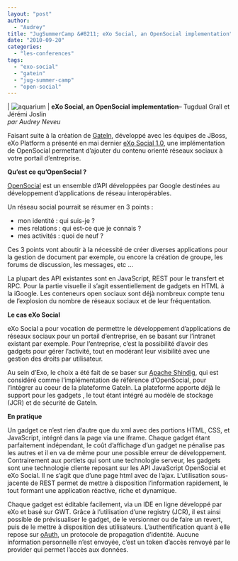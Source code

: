 ```yaml
---
layout: "post"
author: 
  - "Audrey"
title: "JugSummerCamp &#8211; eXo Social, an OpenSocial implementation"
date: "2010-09-20"
categories: 
  - "les-conferences"
tags: 
  - "exo-social"
  - "gatein"
  - "jug-summer-camp"
  - "open-social"
---
```


| ![](/assets/2010/09/2010-09-20-jugsummercamp-exo-social-an-opensocial-implementation/4983715173_e314b29668_o.jpg "aquarium")   |
**eXo Social, an OpenSocial implementation**– Tugdual Grall et Jérémi Joslin  
_par Audrey Neveu_

Faisant suite à la création de [GateIn](http://www.jboss.org/gatein), développé avec les équipes de JBoss, eXo Platform a présenté en mai dernier [eXo Social 1.0](http://wiki.exoplatform.org/xwiki/bin/view/Social/), une implémentation de OpenSocial permettant d’ajouter du contenu orienté réseaux sociaux à votre portail d’entreprise.

**Qu’est ce qu’OpenSocial ?**

[OpenSocial](http://code.google.com/intl/fr-FR/apis/opensocial/) est un ensemble d’API développées par Google destinées au développement d’applications de réseau interopérables.

Un réseau social pourrait se résumer en 3 points :

- mon identité : qui suis-je ?
- mes relations : qui est-ce que je connais ?
- mes activités : quoi de neuf ?

Ces 3 points vont aboutir à la nécessité de créer diverses applications pour la gestion de document par exemple, ou encore la création de groupe, les forums de discussion, les messages, etc …

La plupart des API existantes sont en JavaScript, REST pour le transfert et RPC. Pour la partie visuelle il s’agit essentiellement de gadgets en HTML à la iGoogle. Les conteneurs open sociaux sont déjà nombreux compte tenu de l’explosion du nombre de réseaux sociaux et de leur fréquentation.

**Le cas eXo Social**

eXo Social a pour vocation de permettre le développement d’applications de réseaux sociaux pour un portail d’entreprise, en se basant sur l’intranet existant par exemple. Pour l’entreprise, c’est la possibilité d’avoir des gadgets pour gérer l’activité, tout en modérant leur visibilité avec une gestion des droits par utilisateur.

Au sein d’Exo, le choix a été fait de se baser sur [Apache Shindig](http://shindig.apache.org/), qui est considéré comme l’implémentation de référence d’OpenSocial, pour l’intégrer au coeur de la plateforme GateIn. La plateforme apporte déjà le support pour les gadgets , le tout étant intégré au modèle de stockage (JCR) et de sécurité de GateIn.

**En pratique**

Un gadget ce n’est rien d’autre que du xml avec des portions HTML, CSS, et JavaScript, intégré dans la page via une iframe. Chaque gadget étant parfaitement indépendant, le coût d’affichage d’un gadget ne pénalise pas les autres et il en va de même pour une possible erreur de développement. Contrairement aux portlets qui sont une technologie serveur, les gadgets sont une technologie cliente reposant sur les API JavaScript OpenSocial et eXo Social. Il ne s’agit que d’une page html avec de l’ajax. L’utilisation sous-jacente de REST permet de mettre à disposition l’information rapidement, le tout formant une application réactive, riche et dynamique.

Chaque gadget est éditable facilement, via un IDE en ligne développé par eXo et basé sur GWT. Grâce à l’utilisation d’une registry (JCR), il est ainsi possible de prévisualiser le gadget, de le versionner ou de faire un revert, puis de le mettre à disposition des utilisateurs. L’authentification quant à elle repose sur [oAuth](http://code.google.com/intl/fr-FR/apis/accounts/docs/OAuth.html), un protocole de propagation d’identité. Aucune information personnelle n’est envoyée, c’est un token d’accès renvoyé par le provider qui permet l’accès aux données.
